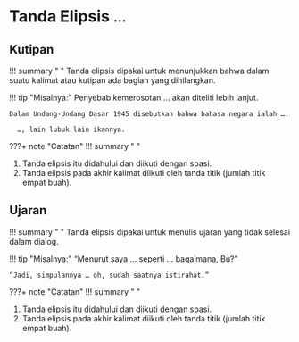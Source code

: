 # Tanda Elipsis <small><span class="penanda">…</span></small>


## Kutipan

!!! summary " "
    Tanda elipsis dipakai untuk menunjukkan bahwa dalam suatu kalimat atau kutipan ada bagian yang dihilangkan.

!!! tip "Misalnya:"
    Penyebab kemerosotan … akan diteliti lebih lanjut.

    Dalam Undang-Undang Dasar 1945 disebutkan bahwa bahasa negara ialah ….

      …, lain lubuk lain ikannya.

???+ note "Catatan"
    !!! summary " "
        <ol class="kurung-1">
        <li>Tanda elipsis itu didahului dan diikuti dengan spasi.</li>
        <li>Tanda elipsis pada akhir kalimat diikuti oleh tanda titik (jumlah titik empat buah).</li>
        </ol>

## Ujaran

!!! summary " "
    Tanda elipsis dipakai untuk menulis ujaran yang tidak selesai dalam dialog.

!!! tip "Misalnya:"
    “Menurut saya … seperti … bagaimana, Bu?”

    “Jadi, simpulannya … oh, sudah saatnya istirahat.”

???+ note "Catatan"
    !!! summary " "
        <ol class="kurung-1">
        <li>Tanda elipsis itu didahului dan diikuti dengan spasi.</li>
        <li>Tanda elipsis pada akhir kalimat diikuti oleh tanda titik (jumlah titik empat buah).</li>
        </ol>


